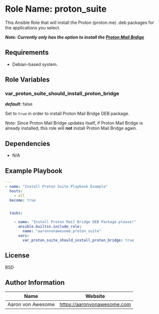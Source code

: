 # Role Name: proton_suite

This Ansible Role that will install the Proton (proton.me) .deb packages for the applications you select.

***Note: Currently only has the option to install the [Proton Mail Brdige](https://github.com/ProtonMail/proton-bridge)***

## Requirements

- Debian-based system.

## Role Variables

### var_proton_suite_should_install_proton_bridge

***default:*** false

Set to `true` in order to install Proton Mail Bridge DEB package.

*Note:* Since Proton Mail Bridge updates itself, if Proton Mail Bridge is already installed, this role will **not** install Proton Mail Bridge again.

## Dependencies

- N/A

## Example Playbook

```yaml
---
- name: "Install Proton Suite Playbook Example"
  hosts:
    - all
  become: true


  tasks:

    - name: "Install Proton Mail Bridge DEB Package please!"
      ansible.builtin.include_role:
        name: "aaronvonawesome.proton_suite"
      vars:
        var_proton_suite_should_install_proton_bridge: true
```

## License

BSD

## Author Information

| Name | Website |
| --  | -- |
| Aaron von Awesome | https://aaronvonawesome.com |
